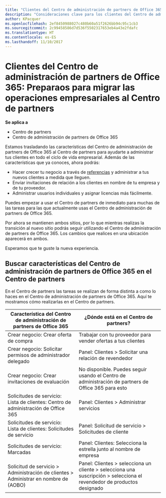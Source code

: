 ```yaml
---
title: "Clientes del Centro de administración de partners de Office 365: vuestras operaciones empresariales se están moviendo al Centro de partners| Centros de partners"
description: "Consideraciones clave para los clientes del Centro de administración de partners de Office 365 al migrar al Centro de partners"
author: KPacquer
ms.openlocfilehash: 2ef8450988027c480b60a51f2626bb94c95c1cb3
ms.sourcegitcommit: 2c99458586d7d536f5502317653eb4a43e2fdafc
ms.translationtype: HT
ms.contentlocale: es-ES
ms.lasthandoff: 11/10/2017
---
```

# <a name="office-365-partner-admin-center-customers-get-ready-to-move-business-operations-to-partner-center"></a>Clientes del Centro de administración de partners de Office 365: Preparaos para migrar las operaciones empresariales al Centro de partners

**Se aplica a** 

- Centro de partners
- Centro de administración de partners de Office 365

Estamos trasladando las características del Centro de administración de partners de Office 365 al Centro de partners para ayudarte a administrar tus clientes en todo el ciclo de vida empresarial. Además de las características que ya conoces, ahora podrás: 

*  Hacer crecer tu negocio a través de [referencias](referrals.md) y administrar a tus nuevos clientes a medida que lleguen.
*  Enviar invitaciones de relación a los clientes en nombre de tu empresa y de tu proveedor.
*  Administrar usuarios individuales y asignar licencias más fácilmente.

Puedes empezar a usar el Centro de partners de inmediato para muchas de las tareas para las que actualmente usas el Centro de administración de partners de Office 365. 

Por ahora se mantienen ambos sitios, por lo que mientras realizas la transición al nuevo sitio podrás seguir utilizando el Centro de administración de partners de Office 365. Los cambios que realices en una ubicación aparecerá en ambos.

Esperamos que te guste la nueva experiencia.

## <a name="find-office-365-partner-admin-center-features-in-partner-center"></a>Buscar características del Centro de administración de partners de Office 365 en el Centro de partners

En el Centro de partners las tareas se realizan de forma distinta a como lo haces en el Centro de administración de partners de Office 365. Aquí te mostramos cómo realizarlas en el Centro de partners.

| Característica del Centro de administración de partners de Office 365                       | ¿Dónde está en el Centro de partners? | 
|   -----------------------------------------------  | -------------- |
| Crear negocio: Crear oferta de compra | Trabajar con tu proveedor para vender ofertas a tus clientes |
| Crear negocio: Solicitar permisos de administrador delegado | Panel: Clientes > Solicitar una relación de revendedor |
| Crear negocio: Crear invitaciones de evaluación | No disponible. Puedes seguir usando el Centro de administración de partners de Office 365 para esto |
| Solicitudes de servicio: Lista de clientes: Centro de administración de Office 365 | Panel: Clientes > Administrar servicios |
| Solicitudes de servicio: Lista de clientes: Solicitudes de servicio | Panel: Solicitud de servicio > Solicitudes de cliente |
| Solicitudes de servicio: Marcadas | Panel: Clientes: Selecciona la estrella junto al nombre de empresa |
| Solicitud de servicio > Administración de clientes > Administrar en nombre de (AOBO) | Panel: Clientes > selecciona un cliente > selecciona una suscripción > selecciona el revendedor de productos designado |

